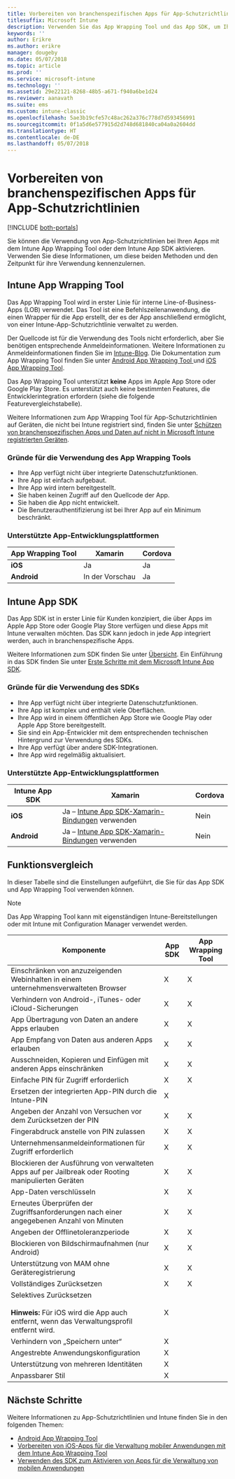 ```yaml
---
title: Vorbereiten von branchenspezifischen Apps für App-Schutzrichtlinien
titlesuffix: Microsoft Intune
description: Verwenden Sie das App Wrapping Tool und das App SDK, um Ihre benutzerdefinierten Branchenanwendungen für die Verwendung von App-Schutzrichtlinien in Microsoft Intune zu aktivieren.
keywords: ''
author: Erikre
ms.author: erikre
manager: dougeby
ms.date: 05/07/2018
ms.topic: article
ms.prod: ''
ms.service: microsoft-intune
ms.technology: ''
ms.assetid: 29e22121-8268-48b5-a671-f940a6be1d24
ms.reviewer: aanavath
ms.suite: ems
ms.custom: intune-classic
ms.openlocfilehash: 5ae3b19cfe57c48ac262a376c778d7d593456991
ms.sourcegitcommit: 0f1a5d6e577915d2d748d681840ca04a0a2604dd
ms.translationtype: HT
ms.contentlocale: de-DE
ms.lasthandoff: 05/07/2018
---
```

# <a name="prepare-line-of-business-apps-for-app-protection-policies"></a>Vorbereiten von branchenspezifischen Apps für App-Schutzrichtlinien

[!INCLUDE [both-portals](./includes/note-for-both-portals.md)]

Sie können die Verwendung von App-Schutzrichtlinien bei Ihren Apps mit dem Intune App Wrapping Tool oder dem Intune App SDK aktivieren. Verwenden Sie diese Informationen, um diese beiden Methoden und den Zeitpunkt für ihre Verwendung kennenzulernen.

## <a name="intune-app-wrapping-tool"></a>Intune App Wrapping Tool
Das App Wrapping Tool wird in erster Linie für interne Line-of-Business-Apps (LOB) verwendet. Das Tool ist eine Befehlszeilenanwendung, die einen Wrapper für die App erstellt, der es der App anschließend ermöglicht, von einer Intune-App-Schutzrichtlinie verwaltet zu werden.

Der Quellcode ist für die Verwendung des Tools nicht erforderlich, aber Sie benötigen entsprechende Anmeldeinformationen. Weitere Informationen zu Anmeldeinformationen finden Sie im [Intune-Blog](https://blogs.technet.microsoft.com/enterprisemobility/2015/02/25/how-to-obtain-the-prerequisites-for-the-intune-app-wrapping-tool-for-ios/). Die Dokumentation zum App Wrapping Tool finden Sie unter [Android App Wrapping Tool ](app-wrapper-prepare-android.md) und [iOS App Wrapping Tool](app-wrapper-prepare-ios.md).

Das App Wrapping Tool unterstützt **keine** Apps im Apple App Store oder Google Play Store. Es unterstützt auch keine bestimmten Features, die Entwicklerintegration erfordern (siehe die folgende Featurevergleichstabelle).


Weitere Informationen zum App Wrapping Tool für App-Schutzrichtlinien auf Geräten, die nicht bei Intune registriert sind, finden Sie unter [Schützen von branchenspezifischen Apps und Daten auf nicht in Microsoft Intune registrierten Geräten](/intune-classic/deploy-use/protect-line-of-business-apps-and-data-on-devices-not-enrolled-in-microsoft-intune).

### <a name="reasons-to-use-the-app-wrapping-tool"></a>Gründe für die Verwendung des App Wrapping Tools
* Ihre App verfügt nicht über integrierte Datenschutzfunktionen.
* Ihre App ist einfach aufgebaut.
* Ihre App wird intern bereitgestellt.
* Sie haben keinen Zugriff auf den Quellcode der App.
* Sie haben die App nicht entwickelt.
* Die Benutzerauthentifizierung ist bei Ihrer App auf ein Minimum beschränkt.


### <a name="supported-app-development-platforms"></a>Unterstützte App-Entwicklungsplattformen

|**App Wrapping Tool** | **Xamarin** |**Cordova** |
|------|----|----|
|**iOS** |Ja |Ja |
|**Android**| In der Vorschau |Ja |

## <a name="intune-app-sdk"></a>Intune App SDK
Das App SDK ist in erster Linie für Kunden konzipiert, die über Apps im Apple App Store oder Google Play Store verfügen und diese Apps mit Intune verwalten möchten. Das SDK kann jedoch in jede App integriert werden, auch in branchenspezifische Apps.

Weitere Informationen zum SDK finden Sie unter [Übersicht](app-sdk.md). Ein Einführung in das SDK finden Sie unter [Erste Schritte mit dem Microsoft Intune App SDK](app-sdk-get-started.md).

### <a name="reasons-to-use-the-sdk"></a>Gründe für die Verwendung des SDKs
* Ihre App verfügt nicht über integrierte Datenschutzfunktionen.
* Ihre App ist komplex und enthält viele Oberflächen.
* Ihre App wird in einem öffentlichen App Store wie Google Play oder Apple App Store bereitgestellt.
* Sie sind ein App-Entwickler mit dem entsprechenden technischen Hintergrund zur Verwendung des SDKs.
* Ihre App verfügt über andere SDK-Integrationen.
* Ihre App wird regelmäßig aktualisiert.

### <a name="supported-app-development-platforms"></a>Unterstützte App-Entwicklungsplattformen

|**Intune App SDK** |**Xamarin** |**Cordova**
|------|----|----|
|**iOS**|Ja – [Intune App SDK-Xamarin-Bindungen](app-sdk-xamarin.md) verwenden|Nein|
|**Android**| Ja – [Intune App SDK-Xamarin-Bindungen](app-sdk-xamarin.md) verwenden|Nein|

## <a name="feature-comparison"></a>Funktionsvergleich
In dieser Tabelle sind die Einstellungen aufgeführt, die Sie für das App SDK und App Wrapping Tool verwenden können.

> [!NOTE]
> Das App Wrapping Tool kann mit eigenständigen Intune-Bereitstellungen oder mit Intune mit Configuration Manager verwendet werden.

|                                                         Komponente                                                          | App SDK | App Wrapping Tool |
|--------------------------------------------------------------------------------------------------------------------------|---------|-------------------|
|                              Einschränken von anzuzeigenden Webinhalten in einem unternehmensverwalteten Browser                              |    X    |         X         |
|                                        Verhindern von Android-, iTunes- oder iCloud-Sicherungen                                        |    X    |         X         |
|                                         App Übertragung von Daten an andere Apps erlauben                                         |    X    |         X         |
|                                        App Empfang von Daten aus anderen Apps erlauben                                         |    X    |         X         |
|                                      Ausschneiden, Kopieren und Einfügen mit anderen Apps einschränken                                       |    X    |         X         |
|                                              Einfache PIN für Zugriff erforderlich                                               |    X    |         X         |
|                                         Ersetzen der integrierten App-PIN durch die Intune-PIN                                         |    X    |                   |
|                                     Angeben der Anzahl von Versuchen vor dem Zurücksetzen der PIN                                      |    X    |         X         |
|                                             Fingerabdruck anstelle von PIN zulassen                                             |    X    |         X         |
|                                         Unternehmensanmeldeinformationen für Zugriff erforderlich                                         |    X    |         X         |
|                             Blockieren der Ausführung von verwalteten Apps auf per Jailbreak oder Rooting manipulierten Geräten                              |    X    |         X         |
|                                                     App-Daten verschlüsseln                                                     |    X    |         X         |
|                           Erneutes Überprüfen der Zugriffsanforderungen nach einer angegebenen Anzahl von Minuten                            |    X    |         X         |
|                                             Angeben der Offlinetoleranzperiode                                             |    X    |         X         |
|                                           Blockieren von Bildschirmaufnahmen (nur Android)                                            |    X    |         X         |
|                                        Unterstützung von MAM ohne Geräteregistrierung                                         |    X    |         X         |
|                                                        Vollständiges Zurücksetzen                                                         |    X    |         X         |
| Selektives Zurücksetzen <br></br><strong>Hinweis:</strong> Für iOS wird die App auch entfernt, wenn das Verwaltungsprofil entfernt wird. |    X    |                   |
|                                                    Verhindern von „Speichern unter“                                                     |    X    |                   |
|                                            Angestrebte Anwendungskonfiguration                                            |    X    |                   |
|                                                Unterstützung von mehreren Identitäten                                                |    X    |                   |
|                                                    Anpassbarer Stil                                                    |    X    |                   |

## <a name="next-steps"></a>Nächste Schritte

Weitere Informationen zu App-Schutzrichtlinien und Intune finden Sie in den folgenden Themen:

  -  [Android App Wrapping Tool](app-wrapper-prepare-android.md)</br>
  - [Vorbereiten von iOS-Apps für die Verwaltung mobiler Anwendungen mit dem Intune App Wrapping Tool](app-wrapper-prepare-ios.md)</br>
  - [Verwenden des SDK zum Aktivieren von Apps für die Verwaltung von mobilen Anwendungen](/intune-classic/deploy-use/use-the-sdk-to-enable-apps-for-mobile-application-management)
